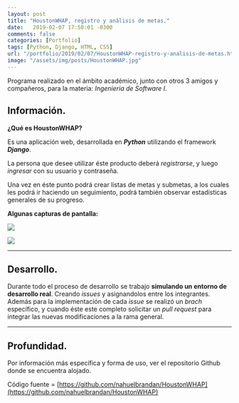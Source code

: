 ```yaml
---
layout: post
title: "HoustonWHAP, registro y análisis de metas."
date:   2019-02-07 17:50:01 -0300
comments: false
categories: [Portfolio]
tags: [Python, Django, HTML, CSS]
url: "/portfolio/2019/02/07/HoustonWHAP-registro-y-analisis-de-metas.html"
image: "/assets/img/posts/HoustonWHAP.jpg"
---
```


Programa realizado en el ámbito académico, junto con otros 3 amigos y compañeros, para la materia: *Ingenieria de Software I*.

## Información.

**¿Qué es HoustonWHAP?**

Es una aplicación web, desarrollada en ***Python*** utilizando el framework ***Django***.

La persona que desee utilizar éste producto deberá *registrarse*, y luego *ingresar* con su usuario y contraseña.

Una vez en éste punto podrá crear listas de metas y submetas, a los cuales les podrá ir haciendo un seguimiento, podrá también observar estadísticas generales de su progreso.

**Algunas capturas de pantalla:**

![]({{"/assets/img/HoustonWHAP.jpg"}})

![]({{"/assets/img/HoustonWHAP2.jpg"}})

---

## Desarrollo.

Durante todo el proceso de desarrollo se trabajo **simulando un entorno de desarrollo real**. Creando *issues* y asignandolos entre los integrantes. Además para la implementación de cada *issue* se realizó un *brach* específico, y cuando éste este completo solicitar un *pull request* para integrar las nuevas modificaciones a la rama general.

---

## Profundidad.
Por información más específica y forma de uso, ver el repositorio Github donde se encuentra alojado.

Código fuente = [https://github.com/nahuelbrandan/HoustonWHAP](https://github.com/nahuelbrandan/HoustonWHAP)
